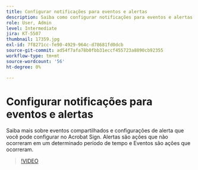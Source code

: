 ```yaml
---
title: Configurar notificações para eventos e alertas
description: Saiba como configurar notificações para eventos e alertas
role: User, Admin
level: Intermediate
jira: KT-5507
thumbnail: 17359.jpg
exl-id: 7f8271cc-fe90-4929-964c-d78681fd0dcb
source-git-commit: ad54f7afa78b0fbb31eccf455723a8890cb92355
workflow-type: tm+mt
source-wordcount: '56'
ht-degree: 0%

---
```


# Configurar notificações para eventos e alertas

Saiba mais sobre eventos compartilhados e configurações de alerta que você pode configurar no Acrobat Sign. Alertas são ações que não ocorreram em um determinado período de tempo e Eventos são ações que ocorreram.

>[!VIDEO](https://video.tv.adobe.com/v/343589?quality=12&learn=on&hidetitle=true)
